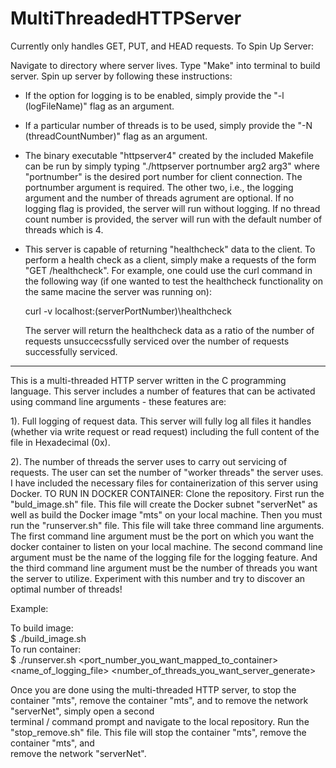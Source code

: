# MultiThreadedHTTPServer

Currently only handles GET, PUT, and HEAD requests.
To Spin Up Server:

Navigate to directory where server lives.
Type "Make" into terminal to build server.
Spin up server by following these instructions:

- If the option for logging is to be enabled, simply provide the "-l (logFileName)" flag as an argument.
- If a particular number of threads is to be used, simply provide the "-N (threadCountNumber)" flag as an argument.

- The binary executable "httpserver4" created by the included Makefile can be run by simply typing "./httpserver portnumber arg2 arg3" where "portnumber"
is the desired port number for client connection.  The portnumber argument is required.  The other two, i.e., the logging argument and the number of threads agrument are optional.  If no logging flag is provided, the server will run without logging.  If no thread count number is provided, the server will run with the default number of threads which is 4.

- This server is capable of returning "healthcheck" data to the client.  To perform a health check as a client, simply make a requests of the form "GET /healthcheck".  For example, one could use the curl command in the following way (if one wanted to test the healthcheck functionality on the same macine the server was running on):

  curl -v localhost:(serverPortNumber)\healthcheck

  The server will return the healthcheck data as a ratio of the number of requests unsuccecssfully serviced over the number of requests successfully serviced.
 
 -----------------------------------------------------------------------------------------------------------------------------------------------------------------
  
  
This is a multi-threaded HTTP server written in the C programming language.
This server includes a number of features that can be activated using command line arguments - these features are:  
  
1). Full logging of request data.  This server will fully log all files it handles (whether via write request or read request) including the full content of the file
in Hexadecimal (0x).  
  
2). The number of threads the server uses to carry out servicing of requests.  The user can set the number of "worker threads" the server uses.
I have included the necessary files for containerization of this server using Docker.
TO RUN IN DOCKER CONTAINER:
  Clone the repository.
  First run the "buld_image.sh" file.  This file will create the Docker subnet "serverNet" as well as build the Docker image "mts" on your local machine.
  Then you must run the "runserver.sh" file.  This file will take three command line arguments.  The first command line argument must be the port on which you want the docker     container to listen on your local machine.  The second command line argument must be the name of the logging file for the logging feature. And the third command line argument   must be the number of threads you want the server to utilize.  Experiment with this number and try to discover an optimal number of threads!  
  
  Example:  
  
  To build image:  
  $ ./build_image.sh  
  To run container:  
  $ ./runserver.sh <port_number_you_want_mapped_to_container> <name_of_logging_file> <number_of_threads_you_want_server_generate>  
  
  Once you are done using the multi-threaded HTTP server, to stop the container "mts", remove the container "mts", and to remove the network "serverNet", simply open a second   
  terminal / command prompt and navigate to the local repository.  Run the "stop_remove.sh" file.  This file will stop the container "mts", remove the container "mts", and   
  remove the network "serverNet".  
  
  
 
 
  

